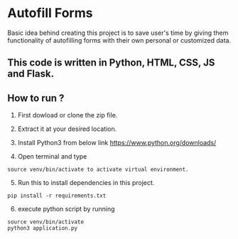 # Autofill Forms
Basic idea behind creating this project is to save user's time by giving them functionality 
of autofilling forms with their own personal or customized data.

## **This code is written in Python, HTML, CSS, JS and Flask.**

## **How to run ?**
1) First dowload or clone the zip file.

2) Extract it at your desired location.

3) Install Python3 from below link https://www.python.org/downloads/

4) Open terminal and type 
```
source venv/bin/activate to activate virtual environment.
```
5) Run this to install dependencies in this project.
```
pip install -r requirements.txt 
```

6) execute python script by running 
```
source venv/bin/activate
python3 application.py
```
